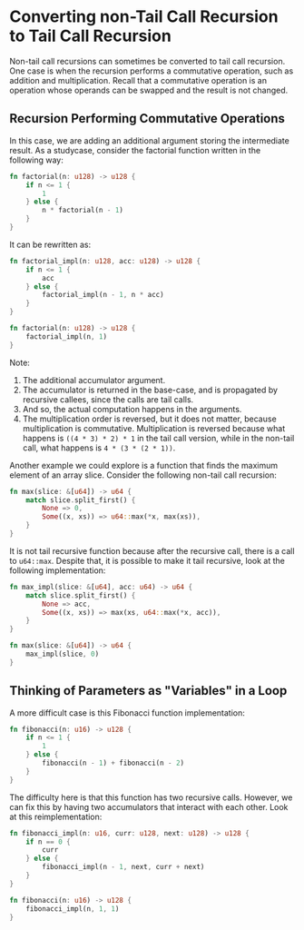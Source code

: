# Converting non-Tail Call Recursion to Tail Call Recursion

Non-tail call recursions can sometimes be converted to tail call recursion. One
case is when the recursion performs a commutative operation, such as addition
and multiplication. Recall that a commutative operation is an operation whose
operands can be swapped and the result is not changed.

## Recursion Performing Commutative Operations

In this case, we are adding an additional argument storing the intermediate
result. As a studycase, consider the factorial function written in the following
way:

```rust
fn factorial(n: u128) -> u128 {
    if n <= 1 {
        1
    } else {
        n * factorial(n - 1)
    }
}
```

It can be rewritten as:

```rust
fn factorial_impl(n: u128, acc: u128) -> u128 {
    if n <= 1 {
        acc
    } else {
        factorial_impl(n - 1, n * acc)
    }
}

fn factorial(n: u128) -> u128 {
    factorial_impl(n, 1)
}
```

Note:

1. The additional accumulator argument.
2. The accumulator is returned in the base-case, and is propagated by recursive
    callees, since the calls are tail calls.
3. And so, the actual computation happens in the arguments.
4. The multiplication order is reversed, but it does not matter, because
    multiplication is commutative. Multiplication is reversed because what
    happens is `((4 * 3) * 2) * 1` in the tail call version, while in the
    non-tail call, what happens is `4 * (3 * (2 * 1))`.

Another example we could explore is a function that finds the maximum element
of an array slice. Consider the following non-tail call recursion:

```rust
fn max(slice: &[u64]) -> u64 {
    match slice.split_first() {
        None => 0,
        Some((x, xs)) => u64::max(*x, max(xs)),
    }
}
```

It is not tail recursive function because after the recursive call, there is a
call to `u64::max`. Despite that, it is possible to make it tail recursive,
look at the following implementation:

```rust
fn max_impl(slice: &[u64], acc: u64) -> u64 {
    match slice.split_first() {
        None => acc,
        Some((x, xs)) => max(xs, u64::max(*x, acc)),
    }
}

fn max(slice: &[u64]) -> u64 {
    max_impl(slice, 0)
}
```

## Thinking of Parameters as "Variables" in a Loop

A more difficult case is this Fibonacci function implementation:

```rust
fn fibonacci(n: u16) -> u128 {
    if n <= 1 {
        1
    } else {
        fibonacci(n - 1) + fibonacci(n - 2)
    }
}
```

The difficulty here is that this function has two recursive calls. However,
we can fix this by having two accumulators that interact with each other. Look
at this reimplementation:

```rust
fn fibonacci_impl(n: u16, curr: u128, next: u128) -> u128 {
    if n == 0 {
        curr
    } else {
        fibonacci_impl(n - 1, next, curr + next)
    }
}

fn fibonacci(n: u16) -> u128 {
    fibonacci_impl(n, 1, 1)
}
```
